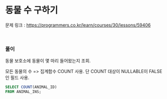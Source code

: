 동물 수 구하기
===

문제 링크 : https://programmers.co.kr/learn/courses/30/lessons/59406

<br>

### 풀이

동물 보호소에 동물이 몇 마리 들어왔는지 조회.

모든 동물의 수 => 집계함수 COUNT 사용. 단 COUNT 대상이 NULLABLE이 FALSE 인 필드 사용.

~~~SQL
SELECT COUNT(ANIMAL_ID)
FROM ANIMAL_INS;
~~~